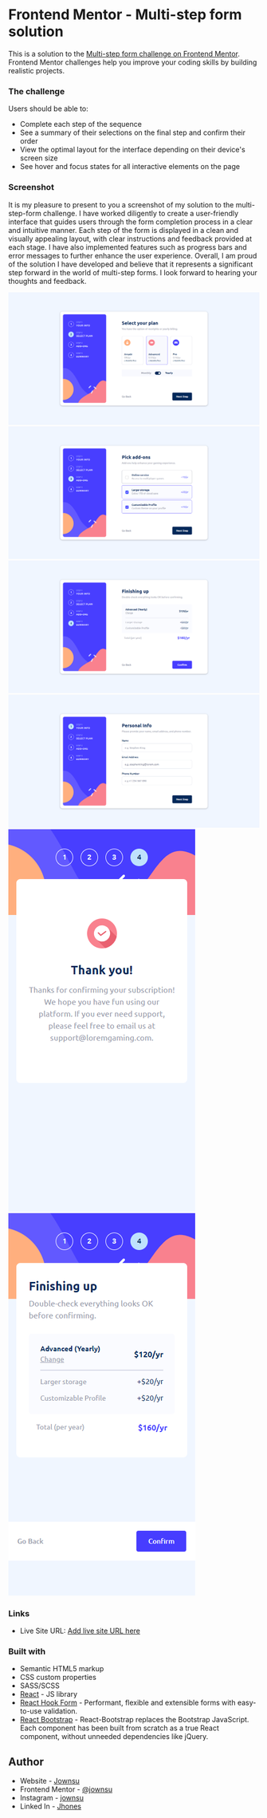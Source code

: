 # Frontend Mentor - Multi-step form solution

This is a solution to the [Multi-step form challenge on Frontend Mentor](https://www.frontendmentor.io/challenges/multistep-form-YVAnSdqQBJ). Frontend Mentor challenges help you improve your coding skills by building realistic projects. 

### The challenge

Users should be able to:

- Complete each step of the sequence
- See a summary of their selections on the final step and confirm their order
- View the optimal layout for the interface depending on their device's screen size
- See hover and focus states for all interactive elements on the page

### Screenshot

It is my pleasure to present to you a screenshot of my solution to the multi-step-form challenge. I have worked diligently to create a user-friendly interface that guides users through the form completion process in a clear and intuitive manner. Each step of the form is displayed in a clean and visually appealing layout, with clear instructions and feedback provided at each stage. I have also implemented features such as progress bars and error messages to further enhance the user experience. Overall, I am proud of the solution I have developed and believe that it represents a significant step forward in the world of multi-step forms. I look forward to hearing your thoughts and feedback.

![](./screenshots/1.png)
![](./screenshots/2.png)
![](./screenshots/3.png)
![](./screenshots/4.png)
![](./screenshots/5.png)
![](./screenshots/6.png)

### Links

- Live Site URL: [Add live site URL here](https://multi-step-form-tan.vercel.app/)

### Built with

- Semantic HTML5 markup
- CSS custom properties
- SASS/SCSS
- [React](https://reactjs.org/) - JS library
- [React Hook Form](https://react-hook-form.com/) - Performant, flexible and extensible forms with easy-to-use validation.
- [React Bootstrap](https://react-bootstrap.github.io/) - React-Bootstrap replaces the Bootstrap JavaScript. Each component has been built from scratch as a true React component, without unneeded dependencies like jQuery.

## Author

- Website - [Jownsu](https://jownsu.github.io/)
- Frontend Mentor - [@jownsu](https://www.frontendmentor.io/profile/jownsu)
- Instagram - [jownsu](https://www.instagram.com/jownsu/)
- Linked In - [Jhones](https://www.linkedin.com/in/jhones-digno-866904213/)